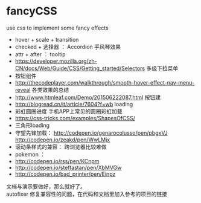 # fancyCSS

use css to implement some fancy effects

- hover + scale + transition
- checked + 选择器 ： Accordion 手风琴效果
- attr + after ： tooltip
- https://developer.mozilla.org/zh-CN/docs/Web/Guide/CSS/Getting_started/Selectors   多级下拉菜单
- 按钮组件
- http://thecodeplayer.com/walkthrough/smooth-hover-effect-nav-menu-reveal 各类效果的总结
- http://www.htmleaf.com/Demo/201506222087.html 按钮建
- http://blogread.cn/it/article/7604?f=wb   loading
- 彩虹圆圈进度  手机APP上常见的圆圈彩虹加载
- https://css-tricks.com/examples/ShapesOfCSS/
- 三角形loading
- 守望先锋加载： http://codepen.io/genarocolusso/pen/pbgxVJ http://codepen.io/zeakd/pen/WwLMjx
- 滚动条样式的兼容： 跨浏览器比较难做
- pokemon ：
 - http://codepen.io/rss/pen/KCnpm  
 - http://codepen.io/steftastan/pen/XbMVGw
 - http://codepen.io/bad_printer/pen/Einpz


文档与演示要做好，那么就好了。  
autofixer 修复兼容性的问题，在代码和文档里加入参考的项目的链接
